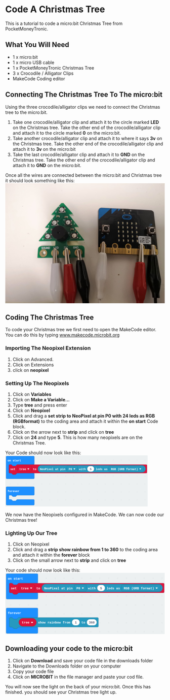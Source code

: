 # Code A Christmas Tree

This is a tutorial to code a micro:bit Christmas Tree from PocketMoneyTronic.

## What You Will Need

* 1 x micro:bit
* 1 x micro USB cable
* 1 x PocketMoneyTronic Christmas Tree
* 3 x Crocodile / Alligator Clips
* MakeCode Coding editor

## Connecting The Christmas Tree To The micro:bit

Using the three crocodile/alligator clips we need to connect the Christmas tree to the micro:bit.

1. Take one crocodile/alligator clip and attach it to the circle marked **LED** on the Christmas tree. Take the other end of the crocodile/alligator clip and attach it to the circle marked **0** on the micro:bit.
2. Take another crocodile/alligator clip and attach it to where it says **3v** on the Christmas tree. Take the other end of the crocodile/alligator clip and attach it to **3v** on the micro:bit
3. Take the last crocodile/alligator clip and attach it to **GND** on the Christmas tree. Take the other end of the crocodile/alligator clip and attach it to **GND** on the micro:bit.

Once all the wires are connected between the micro:bit and Christmas tree it should look something like this:
![Christmas tree wiring](Images/wiring.jpg)

## Coding The Christmas Tree

To code your Christmas tree we first need to open the MakeCode editor. You can do this by typing www.makecode.microbit.org

### Importing The Neopixel Extension

1. Click on Advanced.
2. Click on Extensions
3. click on **neopixel**

### Setting Up The Neopixels

1. Click on **Variables**
2. Click on **Make a Variable...**
3. Type **tree** and press enter
4. Click on **Neopixel**
5. Click and drag a **set strip to NeoPixel at pin P0 with 24 leds as RGB (RGBformat)** to the coding area and attach it within the **on start** Code block.
6. Click on the arrow next to **strip** and click on **tree**
7. Click on **24** and type **5**. This is how many neopixels are on the Christmas Tree.

Your Code should now look like this:
![Setting up Neopixels](Images/CodeBlock01.png)


We now have the Neopixels configured in MakeCode. We can now code our Christmas tree!

### Lighting Up Our Tree

1. Click on Neopixel
2. Click and drag a **strip show rainbow from 1 to 360** to the coding area and attach it within the **forever** block
3. Click on the small arrow next to **strip** and click on **tree**

Your code should now look like this:
![Lighting up your Christmas tree](Images/CodeBlock02.png)

## Downloading your code to the micro:bit

1. Click on **Download** and save your code file in the downloads folder
2. Navigate to the Downloads folder on your computer
3. Copy your code file
4. Click on **MICROBIT** in the file manager and paste your cod file.

You will now see the light on the back of your micro:bit. Once this has finished. you should see your Christmas tree light up.
